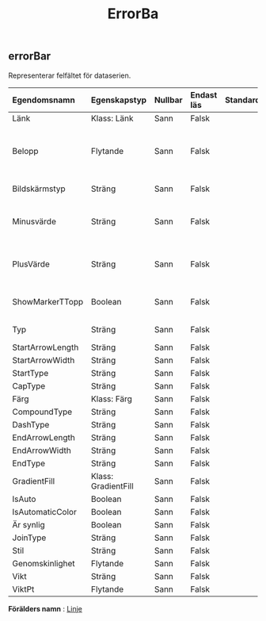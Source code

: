 ﻿---
title: ErrorBa
second_title: Aspose.Cells Cloud Documen
type: docs
url: /sv/specification/model/errorbar/
description: "Aspose.Cells Molnmodellspecifikation: ErrorBar. Hantera enkelt Excel och andra kalkylarksdokument med funktioner som att öppna, generera, redigera, dela, slå samman, jämföra och konvertera"
kwords: Excel, Office, Kalkylblad, Cloud REST API, ErrorBar
weight: 50
---
## **errorBar**

 Representerar felfältet för dataserien.

| Egendomsnamn| Egenskapstyp| Nullbar| Endast läs| Standardvärde| Beskrivning|
|:- |:- |:- |:- |:- |:- |
| Länk| Klass: Länk| Sann| Falsk|||
| Belopp| Flytande| Sann| Falsk||Representerar mängden felfält. Beloppet måste vara större än eller lika med noll.|
| Bildskärmstyp| Sträng| Sann| Falsk|| Representerar visningstyp för felfält.|
| Minusvärde| Sträng| Sann| Falsk|| Representerar negativt felbelopp när felstapeltypen är anpassad.|
| PlusVärde| Sträng| Sann| Falsk|| Representerar positivt felmängd när felstapeltypen är anpassad.|
| ShowMarkerTTopp| Boolean| Sann| Falsk|| Indikerar om formateringsfelstaplar med en T-top.|
| Typ| Sträng| Sann| Falsk|| Representerar felstapelmängdstyp.|
| StartArrowLength| Sträng| Sann| Falsk|||
| StartArrowWidth| Sträng| Sann| Falsk|||
| StartType| Sträng| Sann| Falsk|||
| CapType| Sträng| Sann| Falsk|||
| Färg| Klass: Färg| Sann| Falsk|||
| CompoundType| Sträng| Sann| Falsk|||
| DashType| Sträng| Sann| Falsk|||
| EndArrowLength| Sträng| Sann| Falsk|||
| EndArrowWidth| Sträng| Sann| Falsk|||
| EndType| Sträng| Sann| Falsk|||
| GradientFill| Klass: GradientFill| Sann| Falsk|||
| IsAuto| Boolean| Sann| Falsk|||
| IsAutomaticColor| Boolean| Sann| Falsk|||
| Är synlig| Boolean| Sann| Falsk|||
| JoinType| Sträng| Sann| Falsk|||
| Stil| Sträng| Sann| Falsk|||
| Genomskinlighet| Flytande| Sann| Falsk|||
| Vikt| Sträng| Sann| Falsk|||
| ViktPt| Flytande| Sann| Falsk|||

**Förälders namn** : [Linje](/specification/model/line)

